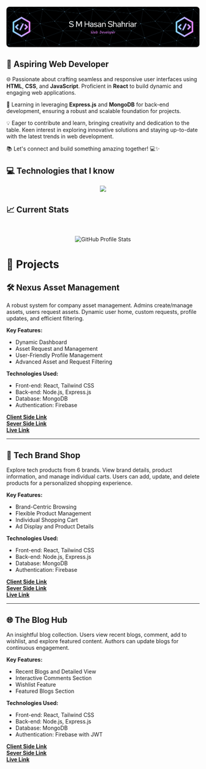 ![Header](./header.png)

## 🚀 Aspiring Web Developer 

🌐 Passionate about crafting seamless and responsive user interfaces using **HTML**, **CSS**, and **JavaScript**. Proficient in **React** to build dynamic and engaging web applications.

🔧 Learning in leveraging **Express.js** and **MongoDB** for back-end development, ensuring a robust and scalable foundation for projects.

💡 Eager to contribute and learn, bringing creativity and dedication to the table. Keen interest in exploring innovative solutions and staying up-to-date with the latest trends in web development.

📚 Let's connect and build something amazing together! 💻✨


## 💻 Technologies that I know

<p align="center">
  <a href="https://skillicons.dev">
    <img src="https://skillicons.dev/icons?i=html,css,js,react,express,mongodb,tailwind,git&perline=4" />
  </a>
</p>

## 📈 Current Stats

<br/>


<p align="center">
  <img src="http://github-profile-summary-cards.vercel.app/api/cards/stats?username=smhasan-shahriar&theme=apprentice" alt="GitHub Profile Stats">
</p>


# 🚀 Projects

## 🛠️ Nexus Asset Management

A robust system for company asset management. Admins create/manage assets, users request assets. Dynamic user home, custom requests, profile updates, and efficient filtering.

**Key Features:**
- Dynamic Dashboard
- Asset Request and Management
- User-Friendly Profile Management
- Advanced Asset and Request Filtering

**Technologies Used:**
- Front-end: React, Tailwind CSS
- Back-end: Node.js, Express.js
- Database: MongoDB
- Authentication: Firebase


**[Client Side Link](https://github.com/smhasan-shahriar/nexus-asset-management-client-side)**
<br/>
**[Sever Side Link](https://github.com/smhasan-shahriar/nexus-asset-management-server-side)**
<br/>
**[Live Link](https://sparkly-parfait-a3fbdc.netlify.app/)**


---

## 🛒 Tech Brand Shop

Explore tech products from 6 brands. View brand details, product information, and manage individual carts. Users can add, update, and delete products for a personalized shopping experience.

**Key Features:**
- Brand-Centric Browsing
- Flexible Product Management
- Individual Shopping Cart
- Ad Display and Product Details


**Technologies Used:**
- Front-end: React, Tailwind CSS
- Back-end: Node.js, Express.js
- Database: MongoDB
- Authentication: Firebase

**[Client Side Link](https://github.com/smhasan-shahriar/tech-brand-shop-client-side)**
<br/>
**[Sever Side Link](https://github.com/smhasan-shahriar/tech-brand-shop-server-side)**
<br/>
**[Live Link](https://brand-shop-9b1a9.web.app/)**

---

## 🌐 The Blog Hub

An insightful blog collection. Users view recent blogs, comment, add to wishlist, and explore featured content. Authors can update blogs for continuous engagement.

**Key Features:**
- Recent Blogs and Detailed View
- Interactive Comments Section
- Wishlist Feature
- Featured Blogs Section

**Technologies Used:**
- Front-end: React, Tailwind CSS
- Back-end: Node.js, Express.js
- Database: MongoDB
- Authentication: Firebase with JWT

**[Client Side Link](https://github.com/smhasan-shahriar/the-blog-hub-client-side)**
<br/>
**[Sever Side Link](https://github.com/smhasan-shahriar/the-blog-hub-server-side)**
<br/>
**[Live Link](https://brand-shop-9b1a9.web.app/)**
